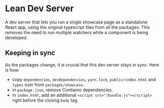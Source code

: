 # Lean Dev Server

A dev server that lets you run a single showcase page as a standalone React app, using the original typescript files from all the packages. This removes the need to run multiple watchers while a component is being developed.

## Keeping in sync

As the packages change, it is crucial that this dev server stays in sync. Here is how:

* copy `dependencies`, `devDependencies`, `yarn.lock`, `public/index.html` and `types` over from `packages/showcase`.
* in `package.json`, remove Contiamo dependencies.
* in `index.html`, add an additional `<script src="/bundle.js"></script>` right before the closing `body` tag.